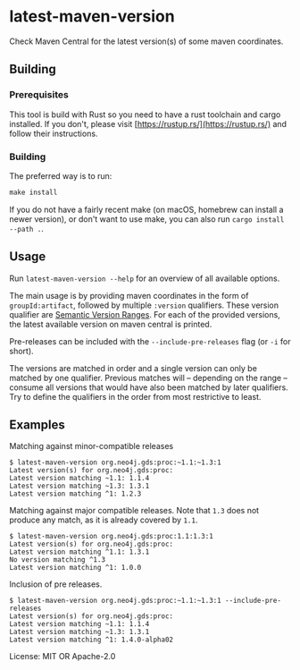 # latest-maven-version

Check Maven Central for the latest version(s) of some maven coordinates.

## Building

### Prerequisites

This tool is build with Rust so you need to have a rust toolchain and cargo installed.
If you don't, please visit [https://rustup.rs/](https://rustup.rs/) and follow their instructions.

### Building

The preferred way is to run:

```rust
make install
```
If you do not have a fairly recent make (on macOS, homebrew can install a newer version),
or don't want to use make, you can also run `cargo install --path .`.

## Usage

Run `latest-maven-version --help` for an overview of all available options.

The main usage is by providing maven coordinates in the form of `groupId:artifact`, followed by multiple `:version` qualifiers.
These version qualifier are [Semantic Version Ranges](https://www.npmjs.com/package/semver#advanced-range-syntax).
For each of the provided versions, the latest available version on maven central is printed.

Pre-releases can be included with the `--include-pre-releases` flag (or `-i` for short).

The versions are matched in order and a single version can only be matched by one qualifier.
Previous matches will – depending on the range – consume all versions that would have also been matched by later qualifiers.
Try to define the qualifiers in the order from most restrictive to least.

## Examples

Matching against minor-compatible releases

    $ latest-maven-version org.neo4j.gds:proc:~1.1:~1.3:1
    Latest version(s) for org.neo4j.gds:proc:
    Latest version matching ~1.1: 1.1.4
    Latest version matching ~1.3: 1.3.1
    Latest version matching ^1: 1.2.3


Matching against major compatible releases. Note that `1.3` does not produce any match, as it is already covered by `1.1`.

    $ latest-maven-version org.neo4j.gds:proc:1.1:1.3:1
    Latest version(s) for org.neo4j.gds:proc:
    Latest version matching ^1.1: 1.3.1
    No version matching ^1.3
    Latest version matching ^1: 1.0.0

Inclusion of pre releases.

    $ latest-maven-version org.neo4j.gds:proc:~1.1:~1.3:1 --include-pre-releases
    Latest version(s) for org.neo4j.gds:proc:
    Latest version matching ~1.1: 1.1.4
    Latest version matching ~1.3: 1.3.1
    Latest version matching ^1: 1.4.0-alpha02



License: MIT OR Apache-2.0

